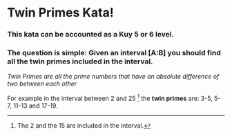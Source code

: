 # Twin Primes Kata!

### This kata can be accounted as a Kuy 5 or 6 level.
### The question is simple: Given an interval [A:B] you should find all the twin primes included in the interval.

*Twin Primes are all the prime numbers that have an absolute difference of two between each other*

For example in the interval between 2 and 25 [^1] the **twin primes** are: 3-5, 5-7, 11-13 and 17-19.


[^1]: The 2 and the 15 are included in the interval.
